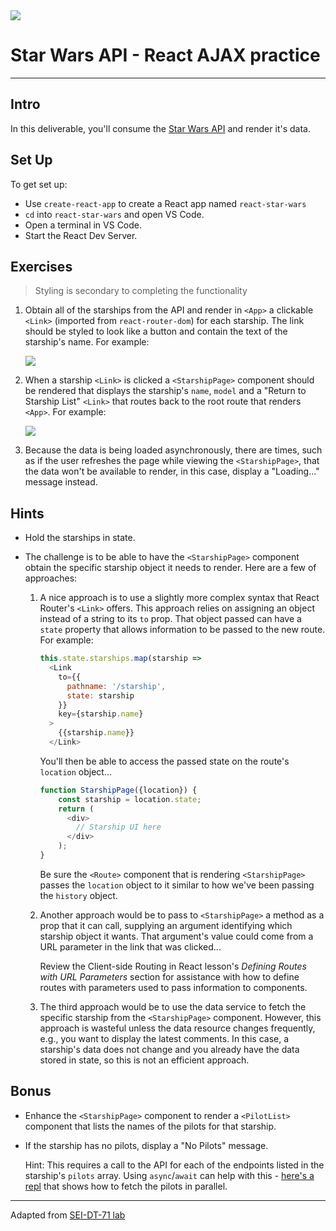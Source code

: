 <img src="https://i.imgur.com/go18uJE.jpg">

# Star Wars API - React AJAX practice

---

## Intro

In this deliverable, you'll consume the [Star Wars API](https://swapi.dev/) and render it's data.

## Set Up

To get set up:

- Use `create-react-app` to create a React app named `react-star-wars`
- `cd` into `react-star-wars` and open VS Code.
- Open a terminal in VS Code.
- Start the React Dev Server.

## Exercises

> Styling is secondary to completing the functionality

1. Obtain all of the starships from the API and render in `<App>` a clickable `<Link>` (imported from `react-router-dom`) for each starship. The link should be styled to look like a button and contain the text of the starship's name.  For example:

	<img src="https://i.imgur.com/VERV0nk.png">

2. When a starship `<Link>` is clicked a `<StarshipPage>` component should be rendered that displays the starship's `name`, `model` and a "Return to Starship List" `<Link>` that routes back to the root route that renders `<App>`. For example:

	<img src="https://i.imgur.com/IjRwsHk.png">

5. Because the data is being loaded asynchronously, there are times, such as if the user refreshes the page while viewing the `<StarshipPage>`, that the data won't be available to render, in this case, display a "Loading..." message instead.

## Hints

- Hold the starships in state.

- The challenge is to be able to have the `<StarshipPage>` component obtain the specific starship object it needs to render. Here are a few of approaches:

	1. A nice approach is to use a slightly more complex syntax that React Router's `<Link>` offers.  This approach relies on assigning an object instead of a string to its `to` prop.  That object passed can have a `state` property that allows information to be passed to the new route. For example:
	
		```js
		this.state.starships.map(starship =>
		  <Link
		    to={{
		      pathname: '/starship',
		      state: starship
		    }}
		    key={starship.name}
		  >
		    {{starship.name}}
		  </Link>
		```
		You'll then be able to access the passed state on the route's `location` object...
		
		```js
		function StarshipPage({location}) {
			const starship = location.state;
			return (
			  <div>
			    // Starship UI here
			  </div>
			);
		} 
		```
		Be sure the `<Route>` component that is rendering `<StarshipPage>` passes the `location` object to it similar to how we've been passing the `history` object. 

	2. Another approach would be to pass to `<StarshipPage>` a method as a prop that it can call, supplying an argument identifying which starship object it wants. That argument's value could come from a URL parameter in the link that was clicked...

		Review the Client-side Routing in React lesson's _Defining Routes with URL Parameters_ section for assistance with how to define routes with parameters used to pass information to components.

	3. The third approach would be to use the data service to fetch the specific starship from the `<StarshipPage>` component.  However, this approach is wasteful unless the data resource changes frequently, e.g., you want to display the latest comments.  In this case, a starship's data does not change and you already have the data stored in state, so this is not an efficient approach.

## Bonus

- Enhance the `<StarshipPage>` component to render a `<PilotList>` component that lists the names of the pilots for that starship.

- If the starship has no pilots, display a "No Pilots" message.

	Hint: This requires a call to the API for each of the endpoints listed in the starship's `pilots` array. Using `async`/`await` can help with this - [here's a repl](https://repl.it/@jim_clark/Multiple-AJAX-Calls) that shows how to fetch the pilots in parallel.

---

Adapted from [SEI-DT-71 lab](https://git.generalassemb.ly/SEI/dt-71/blob/master/units/4_mern_stack/w11/d3/03-react-ajax-lab/react-ajax-lab.md)

